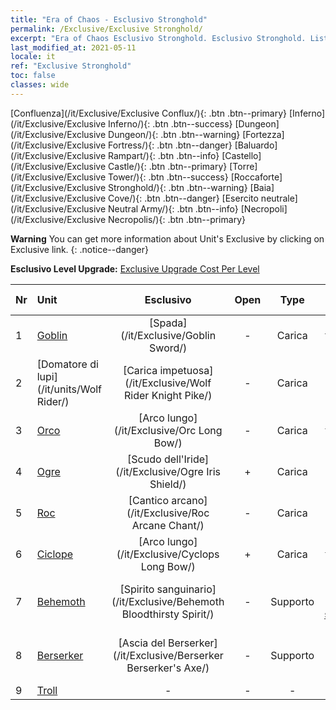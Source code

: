 ```yaml
---
title: "Era of Chaos - Esclusivo Stronghold"
permalink: /Exclusive/Exclusive Stronghold/
excerpt: "Era of Chaos Esclusivo Stronghold. Esclusivo Stronghold. List of Esclusivo Stronghold in Era of Chaos"
last_modified_at: 2021-05-11
locale: it
ref: "Exclusive Stronghold"
toc: false
classes: wide
---
```

 [Confluenza](/it/Exclusive/Exclusive Conflux/){: .btn .btn--primary} [Inferno](/it/Exclusive/Exclusive Inferno/){: .btn .btn--success} [Dungeon](/it/Exclusive/Exclusive Dungeon/){: .btn .btn--warning} [Fortezza](/it/Exclusive/Exclusive Fortress/){: .btn .btn--danger} [Baluardo](/it/Exclusive/Exclusive Rampart/){: .btn .btn--info} [Castello](/it/Exclusive/Exclusive Castle/){: .btn .btn--primary} [Torre](/it/Exclusive/Exclusive Tower/){: .btn .btn--success} [Roccaforte](/it/Exclusive/Exclusive Stronghold/){: .btn .btn--warning} [Baia](/it/Exclusive/Exclusive Cove/){: .btn .btn--danger} [Esercito neutrale](/it/Exclusive/Exclusive Neutral Army/){: .btn .btn--info} [Necropoli](/it/Exclusive/Exclusive Necropolis/){: .btn .btn--primary} 

**Warning** You can get more information about Unit's Exclusive by clicking on Exclusive link. 
{: .notice--danger}

 **Esclusivo Level Upgrade:** [Exclusive Upgrade Cost Per Level](/Exclusive/ExclusiveUpgradeCostPerLevel/)

  | Nr |         Unit        | Esclusivo | Open  |    Type   |  Item to Rank UP      |  Skin   |
  |:---|:--------------------|:-------------:|:-----:|:---------:|:---------------------:|:-------:|
  | 1  | [Goblin](/it/units/Goblin/) | [Spada](/it/Exclusive/Goblin Sword/) | - | Carica | [Token della Spada](/ItemsIT/con_912/) | - |
  | 2  | [Domatore di lupi](/it/units/Wolf Rider/) | [Carica impetuosa](/it/Exclusive/Wolf Rider Knight Pike/) | - | Carica | [Token Carica impetuosa](/ItemsIT/con_916/) | - |
  | 3  | [Orco](/it/units/Orc/) | [Arco lungo](/it/Exclusive/Orc Long Bow/) | - | Carica | [Token Arco lungo](/ItemsIT/con_914/) | - |
  | 4  | [Ogre](/it/units/Ogre/) | [Scudo dell'Iride](/it/Exclusive/Ogre Iris Shield/) | + | Carica | [Token Scudo dell'Iride](/ItemsIT/con_913/) | - |
  | 5  | [Roc](/it/units/Roc/) | [Cantico arcano](/it/Exclusive/Roc Arcane Chant/) | - | Carica | [Token Cantico arcano](/ItemsIT/con_915/) | - |
  | 6  | [Ciclope](/it/units/Cyclops/) | [Arco lungo](/it/Exclusive/Cyclops Long Bow/) | + | Carica | [Token Arco lungo](/ItemsIT/con_914/) | - |
  | 7  | [Behemoth](/it/units/Behemoth/) | [Spirito sanguinario](/it/Exclusive/Behemoth Bloodthirsty Spirit/) | - | Supporto | [Token Spirito sanguinario](/ItemsIT/con_982/) | [Skin speciale Spirito sanguinario](/ItemsIT/con_650/) |
  | 8  | [Berserker](/it/units/Berserker/) | [Ascia del Berserker](/it/Exclusive/Berserker Berserker's Axe/) | - | Supporto | [Token Ascia del Berserker](/ItemsIT/con_983/) | [Skin speciale Ascia del Berserker](/ItemsIT/con_651/) |
  | 9  | [Troll](/it/units/Troll/) | - | - | - | none | none |

